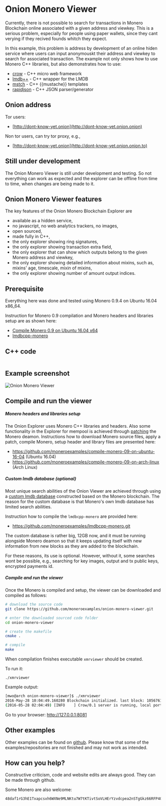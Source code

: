 # Onion Monero Viewer

Currently, there is not possible to search for transactions in Monero Blockchain
online associated with a given address and viewkey. This is a serious problem,
especially for people using paper wallets, since they cant verying if they recived
founds whitch they expect.

In this example, this problem is address by development of an online hiden service
where users can input anonymouskt their address and viewkey to search for
associated transaction. The example not only shows how to use Monero C++ libraries,
 but also demonstrates how to use:

 - [crow](https://github.com/ipkn/crow) - C++ micro web framework
 - [lmdb++](https://github.com/bendiken/lmdbxx) - C++ wrapper for the LMDB
 - [mstch](https://github.com/no1msd/mstch) - C++ {{mustache}} templates
 - [rapidjson](https://github.com/miloyip/rapidjson) - C++ JSON parser/generator


## Onion address

Tor users:

 - [http://dont-know-yet.onion](http://dont-know-yet.onion.onion)

Non tor users, can try tor proxy, e.g.,

 - [http://dont-know-yet.onion](http://dont-know-yet.onion.onion.to)

## Still under development

The Onion Monero Viewer is still under development and testing.
So not everything can work as expected and the explorer can be offline from time
to time, when changes are being made to it.

## Onion Monero Viewer features

The key features of the Onion Monero Blockchain Explorer are

 - available as a hidden service,
 - no javascript, no web analytics trackers, no images,
 - open sourced,
 - made fully in C++,
 - the only explorer showing ring signatures,
 - the only explorer showing transaction extra field,
 - the only explorer that can show which outputs belong to the given Monero address and viewkey,
 - the only explorer showing detailed information about mixins, such as, mixins'
 age, timescale, mixin of mixins,
 - the only explorer showing number of amount output indices.

## Prerequisite

Everything here was done and tested using Monero 0.9.4 on Ubuntu 16.04 x86_64.

Instruction for Monero 0.9 compilation and Monero headers and libraries setup are
as shown here:
 - [Compile Monero 0.9 on Ubuntu 16.04 x64](https://github.com/moneroexamples/compile-monero-09-on-ubuntu-16-04)
 - [lmdbcpp-monero](https://github.com/moneroexamples/lmdbcpp-monero.git)

## C++ code

```c++

```

## Example screenshot

![Onion Monero Viewer](https://raw.githubusercontent.com/moneroexamples/onion-monero-viewer/master/screenshot/screenshot2.jpg)


## Compile and run the viewer

##### Monero headers and libraries setup

The Onion Explorer uses Monero C++ libraries and headers. Also some functionality
 in the Explorer for mempool is achieved through [patching](https://github.com/moneroexamples/compile-monero-09-on-ubuntu-16-04/blob/master/res/tx_blob_to_tx_info.patch)
 the Monero deamon.
 Instructions how to download Monero source files, apply a patch, compile  Monero,
 setup header and library files are presented here:

- https://github.com/moneroexamples/compile-monero-09-on-ubuntu-16-04 (Ubuntu 16.04)
- https://github.com/moneroexamples/compile-monero-09-on-arch-linux (Arch Linux)


##### Custom lmdb database (optional)

Most unique search abilities of the Onion Viewer are achieved through using
a [custom lmdb database](https://github.com/moneroexamples/lmdbcpp-monero.git) constructed based on the Monero blockchain.
The reason for the custom database is that Monero's own lmdb database has limited
search abilities. 

Instruction how to compile the `lmdbcpp-monero` are provided here:

 - https://github.com/moneroexamples/lmdbcpp-monero.git

The custom database is rather big, 12GB now, and it must be running alongside Monero deamon
 so that it keeps updating itself with new information from new blocks as they are added
  to the blockchain.

For these reasons, its use is optional. However, without it, some searches wont be possible,
e.g., searching for key images, output and tx public keys, encrypted payments id.

##### Compile and run the viewer
Once the Monero is compiled and setup, the viewer can be downloaded and compiled
as follows:

```bash
# download the source code
git clone https://github.com/moneroexamples/onion-monero-viewer.git

# enter the downloaded sourced code folder
cd onion-monero-viewer

# create the makefile
cmake .

# compile
make
```

When compilation finishes executable `xmrviewer` should be created.

To run it:
```
./xmrviewer
```

Example output:

```bash
[mwo@arch onion-monero-viewer]$ ./xmrviewer
2016-May-28 10:04:49.160280 Blockchain initialized. last block: 1056761, d0.h0.m12.s47 time ago, current difficulty: 1517857750
(2016-05-28 02:04:49) [INFO    ] Crow/0.1 server is running, local port 8081
```

Go to your browser: http://127.0.0.1:8081


## Other examples

Other examples can be found on  [github](https://github.com/moneroexamples?tab=repositories).
Please know that some of the examples/repositories are not
finished and may not work as intended.

## How can you help?

Constructive criticism, code and website edits are always good. They can be made through github.

Some Monero are also welcome:
```
48daf1rG3hE1Txapcsxh6WXNe9MLNKtu7W7tKTivtSoVLHErYzvdcpea2nSTgGkz66RFP4GKVAsTV14v6G3oddBTHfxP6tU
```
